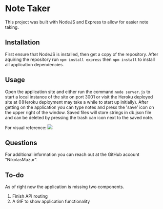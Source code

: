 # Note Taker
This project was built with NodeJS and Express to allow for easier note taking.

## Installation
First ensure that NodeJS is installed, then get a copy of the repository. After aquiring the repository run `npm install express` then `npm install` to install all application dependencies.

## Usage
Open the application site and either run the command `node server.js` to start a local instance of the site on port 3001 or visit the Heroku deployed site at ()(Heroku deployment may take a while to start up initially). After getting on the application you can type notes and press the 'save' icon on the upper right of the window. Saved files will store strings in db.json file and can be deleted by pressing the trash can icon next to the saved note.

For visual reference: ![](./assets/placeholder.gif)

## Questions
For additional information you can reach out at the GitHub account "NikolasMazur".

## To-do
As of right now the application is missing two components.
1. Finish API routing
2. A GIF to show application functionality